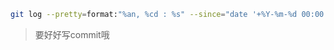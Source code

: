 ```bash
git log --pretty=format:"%an, %cd : %s" --since="date '+%Y-%m-%d 00:00:00'" --date=format:'%Y-%m-%d %H:%M:%S'
```

> 要好好写commit哦